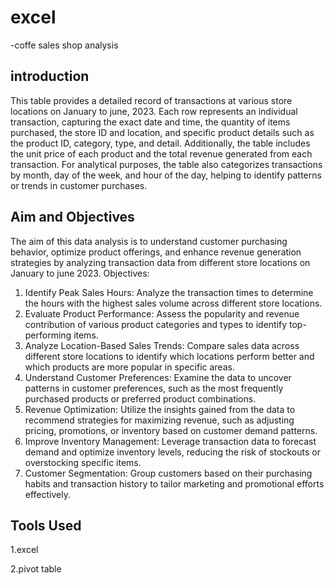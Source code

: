 # excel
-coffe sales shop analysis
## introduction
This table provides a detailed record of transactions at various store locations on January to june, 2023. Each row represents an individual transaction, capturing the exact date and time, the quantity of items purchased, the store ID and location, and specific product details such as the product ID, category, type, and detail. Additionally, the table includes the unit price of each product and the total revenue generated from each transaction. For analytical purposes, the table also categorizes transactions by month, day of the week, and hour of the day, helping to identify patterns or trends in customer purchases.
## Aim and Objectives
The aim of this data analysis is to understand customer purchasing behavior, optimize product offerings, and enhance revenue generation strategies by analyzing transaction data from different store locations on January to june 2023.
Objectives:
1.	Identify Peak Sales Hours: Analyze the transaction times to determine the hours with the highest sales volume across different store locations.
2.	Evaluate Product Performance: Assess the popularity and revenue contribution of various product categories and types to identify top-performing items.
3.	Analyze Location-Based Sales Trends: Compare sales data across different store locations to identify which locations perform better and which products are more popular in specific areas.
4.	Understand Customer Preferences: Examine the data to uncover patterns in customer preferences, such as the most frequently purchased products or preferred product combinations.
5.	Revenue Optimization: Utilize the insights gained from the data to recommend strategies for maximizing revenue, such as adjusting pricing, promotions, or inventory based on customer demand patterns.
6.	Improve Inventory Management: Leverage transaction data to forecast demand and optimize inventory levels, reducing the risk of stockouts or overstocking specific items.
7.	Customer Segmentation: Group customers based on their purchasing habits and transaction history to tailor marketing and promotional efforts effectively.
## Tools Used
1.excel


2.pivot table
   

